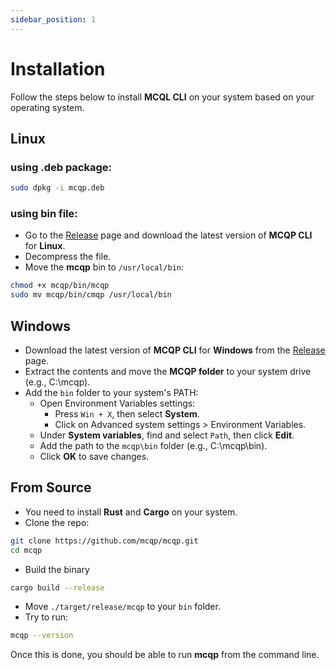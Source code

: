 ```yaml
---
sidebar_position: 1
---
```


# Installation

Follow the steps below to install **MCQL CLI** on your system based on your operating system.

## Linux
### using .deb package:
```sh
sudo dpkg -i mcqp.deb
```

### using bin file:
- Go to the [Release](https://github.com/mcqp/mcqp/releases) page and download the latest version of **MCQP CLI** for **Linux**.
- Decompress the file.
- Move the **mcqp** bin to `/usr/local/bin`:
```sh
chmod +x mcqp/bin/mcqp
sudo mv mcqp/bin/cmqp /usr/local/bin
```

## Windows
- Download the latest version of **MCQP CLI** for **Windows** from the [Release](https://github.com/mcqp/mcqp/releases) page.
- Extract the contents and move the **MCQP folder** to your system drive (e.g., C:\mcqp).
- Add the `bin` folder to your system's PATH:
  - Open Environment Variables settings:
    - Press `Win + X`, then select **System**.
    - Click on Advanced system settings > Environment Variables.
  - Under **System variables**, find and select `Path`, then click **Edit**.
  - Add the path to the `mcqp\bin` folder (e.g., C:\mcqp\bin).
  - Click **OK** to save changes.

## From Source
- You need to install **Rust** and **Cargo** on your system.
- Clone the repo:
```sh
git clone https://github.com/mcqp/mcqp.git
cd mcqp
```

- Build the binary
```sh
cargo build --release
```

- Move `./target/release/mcqp` to your `bin` folder.
- Try to run:
```sh
mcqp --version
```

Once this is done, you should be able to run **mcqp** from the command line. 